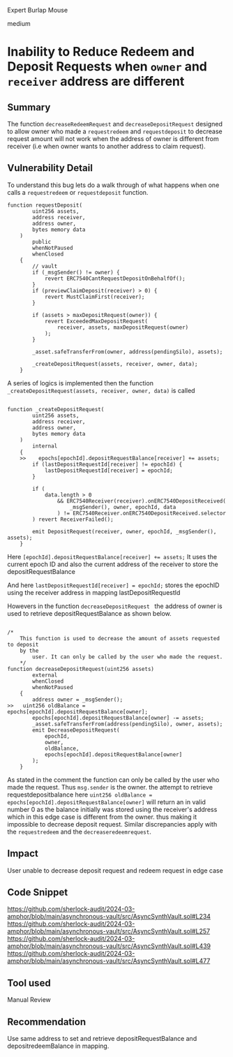 Expert Burlap Mouse

medium

# Inability to Reduce Redeem and Deposit Requests when `owner` and `receiver` address are different

## Summary
The function `decreaseRedeemRequest` and ` decreaseDepositRequest ` designed to allow owner who made a `requestredeem` and `requestdeposit` to decrease request amount will not work when the address of owner is different from receiver (i.e when owner wants to another address to claim request).

## Vulnerability Detail
To understand this bug lets do a walk through of what happens when one calls a `requestredeem`  or `requestdeposit`  function.
```solidity
function requestDeposit(
        uint256 assets,
        address receiver,
        address owner,
        bytes memory data
    )
        public
        whenNotPaused
        whenClosed
    {
        // vault
        if (_msgSender() != owner) {
            revert ERC7540CantRequestDepositOnBehalfOf();
        }
        if (previewClaimDeposit(receiver) > 0) {
            revert MustClaimFirst(receiver);
        }

        if (assets > maxDepositRequest(owner)) {
            revert ExceededMaxDepositRequest(
                receiver, assets, maxDepositRequest(owner)
            );
        }

        _asset.safeTransferFrom(owner, address(pendingSilo), assets);

        _createDepositRequest(assets, receiver, owner, data);
    }
```
A series of logics is implemented then the function  `_createDepositRequest(assets, receiver, owner, data)` is called
```solidity

function _createDepositRequest(
        uint256 assets,
        address receiver,
        address owner,
        bytes memory data
    )
        internal
    {
    >>    epochs[epochId].depositRequestBalance[receiver] += assets;
        if (lastDepositRequestId[receiver] != epochId) {
            lastDepositRequestId[receiver] = epochId;
        }

        if (
            data.length > 0
                && ERC7540Receiver(receiver).onERC7540DepositReceived(
                    _msgSender(), owner, epochId, data
                ) != ERC7540Receiver.onERC7540DepositReceived.selector
        ) revert ReceiverFailed();

        emit DepositRequest(receiver, owner, epochId, _msgSender(), assets);
    }
```
Here  `[epochId].depositRequestBalance[receiver] += assets;` It uses the current epoch ID and also the current address of the receiver to store the depositRequestBalance 

And here `lastDepositRequestId[receiver] = epochId;` stores the epochID using the receiver address in mapping lastDepositRequestId

Howevers in the function `decreaseDepositRequest ` the address of owner is used to retrieve depositRequestBalance  as shown below.
```solidity

/*
    This function is used to decrease the amount of assets requested to deposit
    by the
        user. It can only be called by the user who made the request.
    */
function decreaseDepositRequest(uint256 assets)
        external
        whenClosed
        whenNotPaused
    {
        address owner = _msgSender();
>>   uint256 oldBalance = epochs[epochId].depositRequestBalance[owner];
        epochs[epochId].depositRequestBalance[owner] -= assets;
        _asset.safeTransferFrom(address(pendingSilo), owner, assets);
        emit DecreaseDepositRequest(
            epochId,
            owner,
            oldBalance,
            epochs[epochId].depositRequestBalance[owner]
        );
    }
```
As stated in the comment  the function can only be called by the user who made the request. Thus `msg.sender` is the owner.
the attempt to retrieve requestdepositbalance here `uint256 oldBalance = epochs[epochId].depositRequestBalance[owner]` will return an in valid number 0 as the balance initially was stored using the receiver's address which in this edge case is different from the owner.
thus making it impossible to decrease deposit request.
Similar discrepancies apply with the `requestredeem` and the `decreaseredeemrequest`.

## Impact
User unable to decrease deposit request and redeem request in edge case

## Code Snippet
https://github.com/sherlock-audit/2024-03-amphor/blob/main/asynchronous-vault/src/AsyncSynthVault.sol#L234
https://github.com/sherlock-audit/2024-03-amphor/blob/main/asynchronous-vault/src/AsyncSynthVault.sol#L257
https://github.com/sherlock-audit/2024-03-amphor/blob/main/asynchronous-vault/src/AsyncSynthVault.sol#L439
https://github.com/sherlock-audit/2024-03-amphor/blob/main/asynchronous-vault/src/AsyncSynthVault.sol#L477

## Tool used

Manual Review

## Recommendation
Use same address to set and retrieve depositRequestBalance and depositredeemBalance in mapping.
